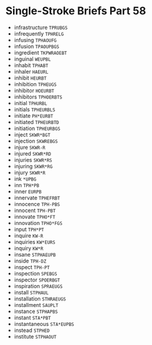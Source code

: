 # Single-Stroke Briefs Part 58

* infrastructure `TPRUBGS`
* infrequently `TPHRELG`
* infusing `TPHAOUFG`
* infusion `TPAOUPBGS`
* ingredient `TKPWRAOEBT`
* inguinal `WEUPBL`
* inhabit `TPHABT`
* inhaler `HAEURL`
* inhibit `HEURBT`
* inhibition `TPHEUGS`
* inhibitor `HOEURBT`
* inhibitors `TPHOERBTS`
* initial `TPHURBL`
* initials `TPHEURBLS`
* initiate `PH*EURBT`
* initiated `TPHEURBTD`
* initiation `TPHEURBGS`
* inject `SKWR*BGT`
* injection `SKWREBGS`
* injure `SKWR-R`
* injured `SKWR*RD`
* injuries `SKWR*RS`
* injuring `SKWR*RG`
* injury `SKWR*R`
* ink `*UPBG`
* inn `TPH*PB`
* inner `EURPB`
* innervate `TPHEFRBT`
* innocence `TPH-PBS`
* innocent `TPH-PBT`
* innovate `TPHO*FT`
* innovation `TPHO*FGS`
* input `TPH*PT`
* inquire `KW-R`
* inquiries `KW*EURS`
* inquiry `KW*R`
* insane `STPHAEUPB`
* inside `TPH-DZ`
* inspect `TPH-PT`
* inspection `SPEBGS`
* inspector `SPOERBGT`
* inspiration `SPRAEUGS`
* install `STPHAUL`
* installation `STHRAEUGS`
* installment `SAUPLT`
* instance `STPHAPBS`
* instant `STA*PBT`
* instantaneous `STA*EUPBS`
* instead `STPHED`
* institute `STPHAOUT`
